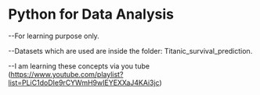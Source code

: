 # Python for Data Analysis
--For learning purpose only.

--Datasets which are used are inside the folder: Titanic_survival_prediction.

--I am learning these concepts via you tube (https://www.youtube.com/playlist?list=PLiC1doDIe9rCYWmH9wIEYEXXaJ4KAi3jc)

